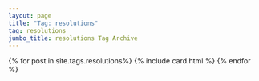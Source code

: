 ```yaml
---
layout: page
title: "Tag: resolutions"
tag: resolutions
jumbo_title: resolutions Tag Archive
---
```

<div class="row">
{% for post in site.tags.resolutions%}
{% include card.html %}
{% endfor %}
</div>